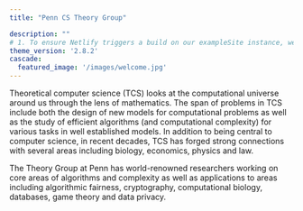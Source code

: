 ```yaml
---
title: "Penn CS Theory Group"

description: ""
# 1. To ensure Netlify triggers a build on our exampleSite instance, we need to change a file in the exampleSite directory.
theme_version: '2.8.2'
cascade:
  featured_image: '/images/welcome.jpg'
---
```


Theoretical computer science (TCS) looks at the computational universe around us through the lens of mathematics. The span of problems in TCS include both the design of new models for computational problems as well as the study of efficient algorithms (and computational complexity) for various tasks in well established models. In addition to being central to computer science, in recent decades, TCS has forged strong connections with several areas including biology, economics, physics and law.

The Theory Group at Penn has world-renowned researchers working on core areas of algorithms and complexity as well as applications to areas including algorithmic fairness, cryptography, computational biology, databases, game theory and data privacy.
